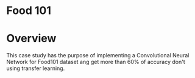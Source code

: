 # Food 101

# Overview

This case study has the purpose of implementing a Convolutional Neural Network for Food101 dataset ang get more than 60% of accuracy don't using transfer learning.
